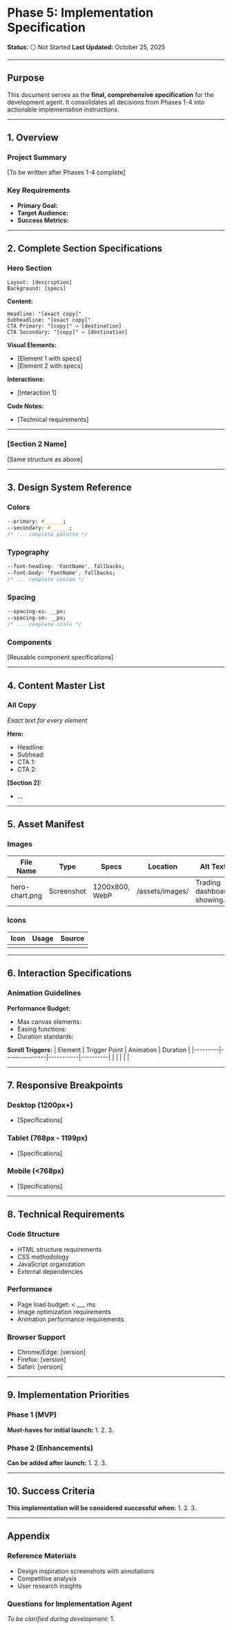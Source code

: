 # Phase 5: Implementation Specification

**Status:** ⚪ Not Started
**Last Updated:** October 25, 2025

---

## Purpose

This document serves as the **final, comprehensive specification** for the development agent. It consolidates all decisions from Phases 1-4 into actionable implementation instructions.

---

## 1. Overview

### Project Summary
[To be written after Phases 1-4 complete]

### Key Requirements
- **Primary Goal:**
- **Target Audience:**
- **Success Metrics:**

---

## 2. Complete Section Specifications

### Hero Section
```
Layout: [description]
Background: [specs]
```

**Content:**
```
Headline: "[exact copy]"
Subheadline: "[exact copy]"
CTA Primary: "[copy]" → [destination]
CTA Secondary: "[copy]" → [destination]
```

**Visual Elements:**
- [Element 1 with specs]
- [Element 2 with specs]

**Interactions:**
- [Interaction 1]

**Code Notes:**
- [Technical requirements]

---

### [Section 2 Name]
[Same structure as above]

---

## 3. Design System Reference

### Colors
```css
--primary: #______;
--secondary: #______;
/* ... complete palette */
```

### Typography
```css
--font-heading: 'FontName', fallbacks;
--font-body: 'FontName', fallbacks;
/* ... complete system */
```

### Spacing
```css
--spacing-xs: __px;
--spacing-sm: __px;
/* ... complete scale */
```

### Components
[Reusable component specifications]

---

## 4. Content Master List

### All Copy
*Exact text for every element*

**Hero:**
- Headline:
- Subhead:
- CTA 1:
- CTA 2:

**[Section 2]:**
- ...

---

## 5. Asset Manifest

### Images
| File Name | Type | Specs | Location | Alt Text |
|-----------|------|-------|----------|----------|
| hero-chart.png | Screenshot | 1200x800, WebP | /assets/images/ | Trading dashboard showing... |

### Icons
| Icon | Usage | Source |
|------|-------|--------|
| | | |

---

## 6. Interaction Specifications

### Animation Guidelines
**Performance Budget:**
- Max canvas elements:
- Easing functions:
- Duration standards:

**Scroll Triggers:**
| Element | Trigger Point | Animation | Duration |
|---------|---------------|-----------|----------|
| | | | |

---

## 7. Responsive Breakpoints

### Desktop (1200px+)
- [Specifications]

### Tablet (768px - 1199px)
- [Specifications]

### Mobile (<768px)
- [Specifications]

---

## 8. Technical Requirements

### Code Structure
- HTML structure requirements
- CSS methodology
- JavaScript organization
- External dependencies

### Performance
- Page load budget: < ___ ms
- Image optimization requirements
- Animation performance requirements

### Browser Support
- Chrome/Edge: [version]
- Firefox: [version]
- Safari: [version]

---

## 9. Implementation Priorities

### Phase 1 (MVP)
**Must-haves for initial launch:**
1.
2.
3.

### Phase 2 (Enhancements)
**Can be added after launch:**
1.
2.
3.

---

## 10. Success Criteria

**This implementation will be considered successful when:**
1.
2.
3.

---

## Appendix

### Reference Materials
- Design inspiration screenshots with annotations
- Competitive analysis
- User research insights

### Questions for Implementation Agent
*To be clarified during development:*
1.

